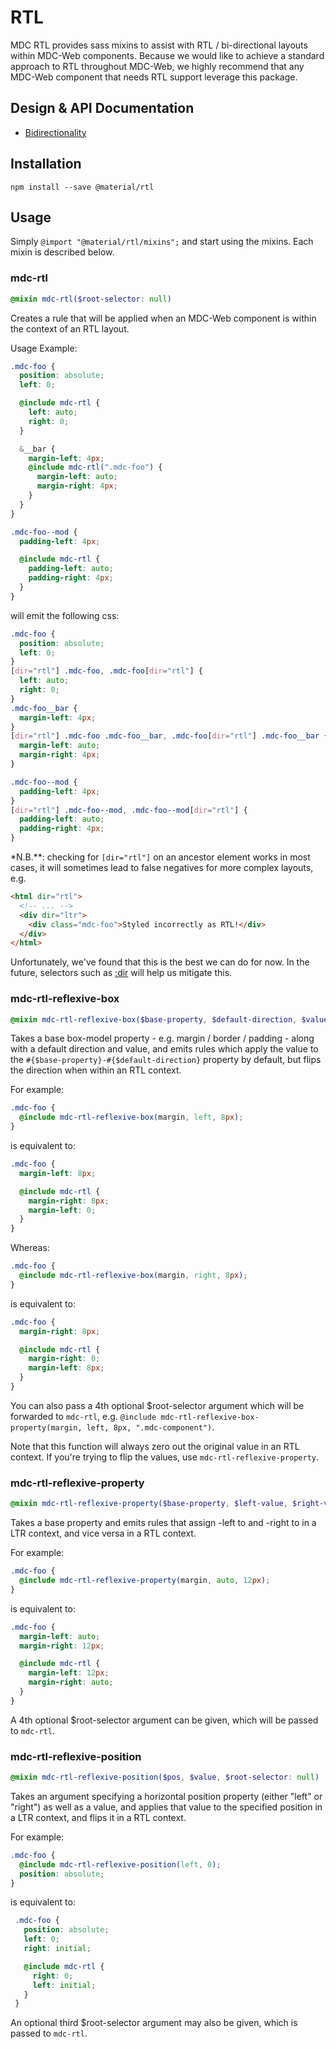 <!--docs:
title: "RTL"
layout: detail
section: components
path: /rtl/
-->

# RTL

MDC RTL provides sass mixins to assist with RTL / bi-directional layouts within MDC-Web components.
Because we would like to achieve a standard approach to RTL throughout MDC-Web, we highly recommend
that any MDC-Web component that needs RTL support leverage this package.

## Design & API Documentation

<ul class="icon-list">
  <li class="icon-list-item icon-list-item--spec">
    <a href="https://material.io/guidelines/usability/bidirectionality.html">Bidirectionality</a>
  </li>
</ul>

## Installation

```
npm install --save @material/rtl
```

## Usage

Simply `@import "@material/rtl/mixins";` and start using the mixins. Each mixin is described below.

### mdc-rtl

```scss
@mixin mdc-rtl($root-selector: null)
```

Creates a rule that will be applied when an MDC-Web component is within the context of an RTL layout.

Usage Example:

```scss
.mdc-foo {
  position: absolute;
  left: 0;

  @include mdc-rtl {
    left: auto;
    right: 0;
  }

  &__bar {
    margin-left: 4px;
    @include mdc-rtl(".mdc-foo") {
      margin-left: auto;
      margin-right: 4px;
    }
  }
}

.mdc-foo--mod {
  padding-left: 4px;

  @include mdc-rtl {
    padding-left: auto;
    padding-right: 4px;
  }
}
```

will emit the following css:

```css
.mdc-foo {
  position: absolute;
  left: 0;
}
[dir="rtl"] .mdc-foo, .mdc-foo[dir="rtl"] {
  left: auto;
  right: 0;
}
.mdc-foo__bar {
  margin-left: 4px;
}
[dir="rtl"] .mdc-foo .mdc-foo__bar, .mdc-foo[dir="rtl"] .mdc-foo__bar {
  margin-left: auto;
  margin-right: 4px;
}

.mdc-foo--mod {
  padding-left: 4px;
}
[dir="rtl"] .mdc-foo--mod, .mdc-foo--mod[dir="rtl"] {
  padding-left: auto;
  padding-right: 4px;
}
```
*N.B.**: checking for `[dir="rtl"]` on an ancestor element works in most cases, it will sometimes
lead to false negatives for more complex layouts, e.g.

```html
<html dir="rtl">
  <!-- ... -->
  <div dir="ltr">
    <div class="mdc-foo">Styled incorrectly as RTL!</div>
  </div>
</html>
```

Unfortunately, we've found that this is the best we can do for now. In the future, selectors such
as [:dir](http://mdn.io/:dir) will help us mitigate this.

### mdc-rtl-reflexive-box

```scss
@mixin mdc-rtl-reflexive-box($base-property, $default-direction, $value, $root-selector: null)
```

Takes a base box-model property - e.g. margin / border / padding - along with a default
direction and value, and emits rules which apply the value to the
`#{$base-property}-#{$default-direction}` property by default, but flips the direction
when within an RTL context.

For example:

```scss
.mdc-foo {
  @include mdc-rtl-reflexive-box(margin, left, 8px);
}
```
is equivalent to:

```scss
.mdc-foo {
  margin-left: 8px;

  @include mdc-rtl {
    margin-right: 8px;
    margin-left: 0;
  }
}
```

Whereas:

```scss
.mdc-foo {
  @include mdc-rtl-reflexive-box(margin, right, 8px);
}
```
is equivalent to:

```scss
.mdc-foo {
  margin-right: 8px;

  @include mdc-rtl {
    margin-right: 0;
    margin-left: 8px;
  }
}
```

You can also pass a 4th optional $root-selector argument which will be forwarded to `mdc-rtl`,
e.g. `@include mdc-rtl-reflexive-box-property(margin, left, 8px, ".mdc-component")`.

Note that this function will always zero out the original value in an RTL context. If you're
trying to flip the values, use `mdc-rtl-reflexive-property`.

### mdc-rtl-reflexive-property

```scss
@mixin mdc-rtl-reflexive-property($base-property, $left-value, $right-value, $root-selector: null)
```

Takes a base property and emits rules that assign <base-property>-left to <left-value> and
<base-property>-right to <right-value> in a LTR context, and vice versa in a RTL context.

For example:

```scss
.mdc-foo {
  @include mdc-rtl-reflexive-property(margin, auto, 12px);
}
```
is equivalent to:

```scss
.mdc-foo {
  margin-left: auto;
  margin-right: 12px;

  @include mdc-rtl {
    margin-left: 12px;
    margin-right: auto;
  }
}
```

A 4th optional $root-selector argument can be given, which will be passed to `mdc-rtl`.

### mdc-rtl-reflexive-position

```scss
@mixin mdc-rtl-reflexive-position($pos, $value, $root-selector: null)
```

Takes an argument specifying a horizontal position property (either "left" or "right") as well
as a value, and applies that value to the specified position in a LTR context, and flips it in a
RTL context.

For example:

```scss
.mdc-foo {
  @include mdc-rtl-reflexive-position(left, 0);
  position: absolute;
}
```
is equivalent to:

```scss
 .mdc-foo {
   position: absolute;
   left: 0;
   right: initial;

   @include mdc-rtl {
     right: 0;
     left: initial;
   }
 }
```

An optional third $root-selector argument may also be given, which is passed to `mdc-rtl`.

